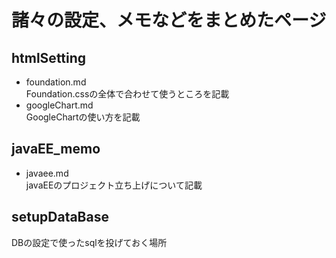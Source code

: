 # 諸々の設定、メモなどをまとめたページ  
## htmlSetting  
- foundation.md  
Foundation.cssの全体で合わせて使うところを記載  
- googleChart.md  
GoogleChartの使い方を記載
## javaEE_memo  
- javaee.md  
javaEEのプロジェクト立ち上げについて記載
## setupDataBase
DBの設定で使ったsqlを投げておく場所  
